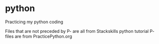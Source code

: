 # python
Practicing my python coding

Files that are not preceded by P- are all from Stackskills python tutorial
P- files are from PracticePython.org
